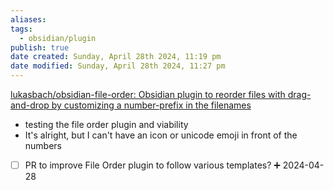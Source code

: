 ```yaml
---
aliases: 
tags:
  - obsidian/plugin
publish: true
date created: Sunday, April 28th 2024, 11:19 pm
date modified: Sunday, April 28th 2024, 11:27 pm
---
```


[lukasbach/obsidian-file-order: Obsidian plugin to reorder files with drag-and-drop by customizing a number-prefix in the filenames](https://github.com/lukasbach/obsidian-file-order)

- testing the file order plugin and viability
- It's alright, but I can't have an icon or unicode emoji in front of the numbers
- [ ] PR to improve File Order plugin to follow various templates? ➕ 2024-04-28